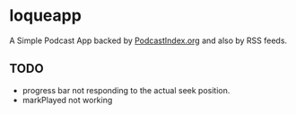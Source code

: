 # loqueapp

A Simple Podcast App backed by [PodcastIndex.org](https://podcastindex.org) and also by RSS feeds.

## TODO

- progress bar not responding to the actual seek position.
- markPlayed not working

